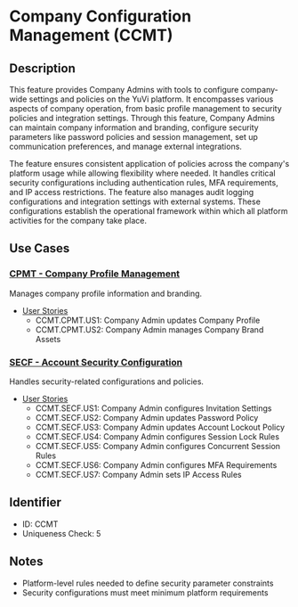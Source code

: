 # Company Configuration Management (CCMT)

## Description
This feature provides Company Admins with tools to configure company-wide settings and policies on the YuVi platform. It encompasses various aspects of company operation, from basic profile management to security policies and integration settings. Through this feature, Company Admins can maintain company information and branding, configure security parameters like password policies and session management, set up communication preferences, and manage external integrations.

The feature ensures consistent application of policies across the company's platform usage while allowing flexibility where needed. It handles critical security configurations including authentication rules, MFA requirements, and IP access restrictions. The feature also manages audit logging configurations and integration settings with external systems. These configurations establish the operational framework within which all platform activities for the company take place.

## Use Cases

### [CPMT - Company Profile Management](./CPMT/README.md)
Manages company profile information and branding.
- [User Stories](./CPMT/user-stories.md)
  - CCMT.CPMT.US1: Company Admin updates Company Profile
  - CCMT.CPMT.US2: Company Admin manages Company Brand Assets

### [SECF - Account Security Configuration](./SECF/README.md)
Handles security-related configurations and policies.
- [User Stories](./SECF/user-stories.md)
  - CCMT.SECF.US1: Company Admin configures Invitation Settings
  - CCMT.SECF.US2: Company Admin updates Password Policy
  - CCMT.SECF.US3: Company Admin updates Account Lockout Policy
  - CCMT.SECF.US4: Company Admin configures Session Lock Rules
  - CCMT.SECF.US5: Company Admin configures Concurrent Session Rules
  - CCMT.SECF.US6: Company Admin configures MFA Requirements
  - CCMT.SECF.US7: Company Admin sets IP Access Rules

## Identifier
- ID: CCMT
- Uniqueness Check: 5

## Notes
- Platform-level rules needed to define security parameter constraints
- Security configurations must meet minimum platform requirements